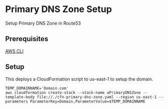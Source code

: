 # Primary DNS Zone Setup
Setup Primary DNS Zone in Route53

## Prerequisites
[AWS CLI](http://docs.aws.amazon.com/rekognition/latest/dg/setup-awscli.html)

## Setup
This deploys a CloudFormation script to us-east-1 to setup the domain. 

```
TEMP_DOMAINNAME='Domain.com'
aws cloudformation create-stack --stack-name aPrimaryDNSZone --template-body file://./cfn-primary-dns-zone.yaml --region us-east-1 --parameters ParameterKey=Domain,ParameterValue=$TEMP_DOMAINNAME
```
